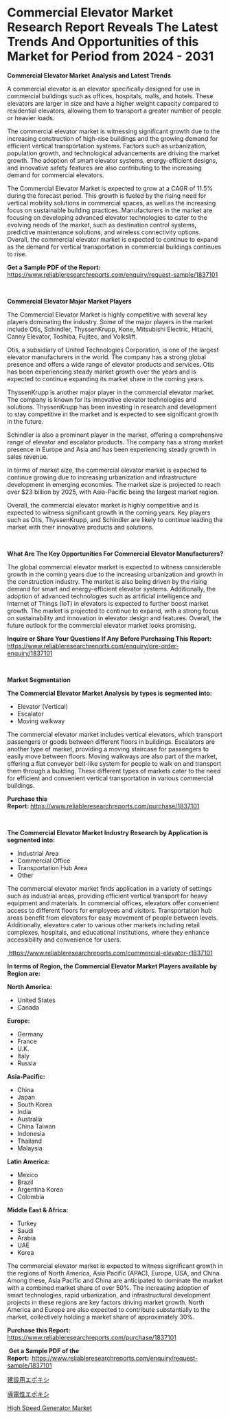 <p><h1>Commercial Elevator Market Research Report Reveals The Latest Trends And Opportunities of this Market for Period from 2024 - 2031</h1></p><p><strong>Commercial Elevator Market Analysis and Latest Trends</strong></p>
<p><p>A commercial elevator is an elevator specifically designed for use in commercial buildings such as offices, hospitals, malls, and hotels. These elevators are larger in size and have a higher weight capacity compared to residential elevators, allowing them to transport a greater number of people or heavier loads.</p><p>The commercial elevator market is witnessing significant growth due to the increasing construction of high-rise buildings and the growing demand for efficient vertical transportation systems. Factors such as urbanization, population growth, and technological advancements are driving the market growth. The adoption of smart elevator systems, energy-efficient designs, and innovative safety features are also contributing to the increasing demand for commercial elevators.</p><p>The Commercial Elevator Market is expected to grow at a CAGR of 11.5% during the forecast period. This growth is fueled by the rising need for vertical mobility solutions in commercial spaces, as well as the increasing focus on sustainable building practices. Manufacturers in the market are focusing on developing advanced elevator technologies to cater to the evolving needs of the market, such as destination control systems, predictive maintenance solutions, and wireless connectivity options. Overall, the commercial elevator market is expected to continue to expand as the demand for vertical transportation in commercial buildings continues to rise.</p></p>
<p><strong>Get a Sample PDF of the Report:&nbsp;</strong> <a href="https://www.reliableresearchreports.com/enquiry/request-sample/1837101">https://www.reliableresearchreports.com/enquiry/request-sample/1837101</a></p>
<p>&nbsp;</p>
<p><strong>Commercial Elevator Major Market Players</strong></p>
<p><p>The Commercial Elevator Market is highly competitive with several key players dominating the industry. Some of the major players in the market include Otis, Schindler, ThyssenKrupp, Kone, Mitsubishi Electric, Hitachi, Canny Elevator, Toshiba, Fujitec, and Volkslift.</p><p>Otis, a subsidiary of United Technologies Corporation, is one of the largest elevator manufacturers in the world. The company has a strong global presence and offers a wide range of elevator products and services. Otis has been experiencing steady market growth over the years and is expected to continue expanding its market share in the coming years.</p><p>ThyssenKrupp is another major player in the commercial elevator market. The company is known for its innovative elevator technologies and solutions. ThyssenKrupp has been investing in research and development to stay competitive in the market and is expected to see significant growth in the future.</p><p>Schindler is also a prominent player in the market, offering a comprehensive range of elevator and escalator products. The company has a strong market presence in Europe and Asia and has been experiencing steady growth in sales revenue.</p><p>In terms of market size, the commercial elevator market is expected to continue growing due to increasing urbanization and infrastructure development in emerging economies. The market size is projected to reach over $23 billion by 2025, with Asia-Pacific being the largest market region.</p><p>Overall, the commercial elevator market is highly competitive and is expected to witness significant growth in the coming years. Key players such as Otis, ThyssenKrupp, and Schindler are likely to continue leading the market with their innovative products and solutions.</p></p>
<p>&nbsp;</p>
<p><strong>What Are The Key Opportunities For Commercial Elevator Manufacturers?</strong></p>
<p><p>The global commercial elevator market is expected to witness considerable growth in the coming years due to the increasing urbanization and growth in the construction industry. The market is also being driven by the rising demand for smart and energy-efficient elevator systems. Additionally, the adoption of advanced technologies such as artificial intelligence and Internet of Things (IoT) in elevators is expected to further boost market growth. The market is projected to continue to expand, with a strong focus on sustainability and innovation in elevator design and features. Overall, the future outlook for the commercial elevator market looks promising.</p></p>
<p><strong>Inquire or Share Your Questions If Any Before Purchasing This Report:</strong> <a href="https://www.reliableresearchreports.com/enquiry/pre-order-enquiry/1837101">https://www.reliableresearchreports.com/enquiry/pre-order-enquiry/1837101</a></p>
<p>&nbsp;</p>
<p><strong>Market Segmentation</strong></p>
<p><strong>The Commercial Elevator Market Analysis by types is segmented into:</strong></p>
<p><ul><li>Elevator (Vertical)</li><li>Escalator</li><li>Moving walkway</li></ul></p>
<p><p>The commercial elevator market includes vertical elevators, which transport passengers or goods between different floors in buildings. Escalators are another type of market, providing a moving staircase for passengers to easily move between floors. Moving walkways are also part of the market, offering a flat conveyor belt-like system for people to walk on and transport them through a building. These different types of markets cater to the need for efficient and convenient vertical transportation in various commercial buildings.</p></p>
<p><strong>Purchase this Report:&nbsp;</strong><a href="https://www.reliableresearchreports.com/purchase/1837101">https://www.reliableresearchreports.com/purchase/1837101</a></p>
<p>&nbsp;</p>
<p><strong>The Commercial Elevator Market Industry Research by Application is segmented into:</strong></p>
<p><ul><li>Industrial Area</li><li>Commercial Office</li><li>Transportation Hub Area</li><li>Other</li></ul></p>
<p><p>The commercial elevator market finds application in a variety of settings such as industrial areas, providing efficient vertical transport for heavy equipment and materials. In commercial offices, elevators offer convenient access to different floors for employees and visitors. Transportation hub areas benefit from elevators for easy movement of people between levels. Additionally, elevators cater to various other markets including retail complexes, hospitals, and educational institutions, where they enhance accessibility and convenience for users.</p></p>
<p><a href="https://www.reliableresearchreports.com/commercial-elevator-r1837101">&nbsp;https://www.reliableresearchreports.com/commercial-elevator-r1837101</a></p>
<p><strong>In terms of Region, the Commercial Elevator Market Players available by Region are:</strong></p>
<p>
    <p> <strong> North America: </strong>
        <ul>
            <li>United States</li>
            <li>Canada</li>
        </ul>
        </p> 
    <p> <strong> Europe: </strong>
        <ul>
            <li>Germany</li>
            <li>France</li>
            <li>U.K.</li>
            <li>Italy</li>
            <li>Russia</li>
        </ul>
        </p> 
    <p> <strong> Asia-Pacific: </strong>
        <ul>
            <li>China</li>
            <li>Japan</li>
            <li>South Korea</li>
            <li>India</li>
            <li>Australia</li>
            <li>China Taiwan</li>
            <li>Indonesia</li>
            <li>Thailand</li>
            <li>Malaysia</li>
        </ul>
        </p> 
    <p> <strong> Latin America: </strong>
        <ul>
            <li>Mexico</li>
            <li>Brazil</li>
            <li>Argentina Korea</li>
            <li>Colombia</li>
        </ul>
        </p> 
    <p> <strong> Middle East & Africa: </strong>
        <ul>
            <li>Turkey</li>
            <li>Saudi</li>
            <li>Arabia</li>
            <li>UAE</li>
            <li>Korea</li>
        </ul>
    </p>
    </p>
<p><p>The commercial elevator market is expected to witness significant growth in the regions of North America, Asia Pacific (APAC), Europe, USA, and China. Among these, Asia Pacific and China are anticipated to dominate the market with a combined market share of over 50%. The increasing adoption of smart technologies, rapid urbanization, and infrastructural development projects in these regions are key factors driving market growth. North America and Europe are also expected to contribute substantially to the market, collectively holding a market share of approximately 30%.</p></p>
<p><strong>Purchase this Report: </strong><a href="https://www.reliableresearchreports.com/purchase/1837101">https://www.reliableresearchreports.com/purchase/1837101</a></p>
<p>&nbsp;<strong>Get a Sample PDF of the Report:&nbsp;&nbsp;</strong><a href="https://www.reliableresearchreports.com/enquiry/request-sample/1837101">https://www.reliableresearchreports.com/enquiry/request-sample/1837101</a></p>
<p><strong></strong></p>
<p><p><a href="https://github.com/KaydenJohns1964/Market-Research-Report-List-1/blob/main/952283329608.md">建設用エポキシ</a></p><p><a href="https://github.com/marbadji/Market-Research-Report-List-1/blob/main/217263229607.md">導電性エポキシ</a></p><p><a href="https://github.com/mancsybtousav/Market-Research-Report-List-2/blob/main/high-speed-generator-market.md">High Speed Generator Market</a></p></p>